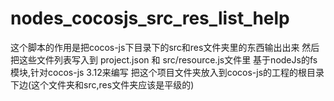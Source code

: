 # nodes_cocosjs_src_res_list_help
这个脚本的作用是把cocos-js下目录下的src和res文件夹里的东西输出出来 
然后把这些文件列表写入到 project.json 和 src/resource.js文件里 
基于nodeJs的fs模块,针对cocos-js 3.12来编写 
把这个项目文件夹放入到cocos-js的工程的根目录下边(这个文件夹和src,res文件夹应该是平级的)
